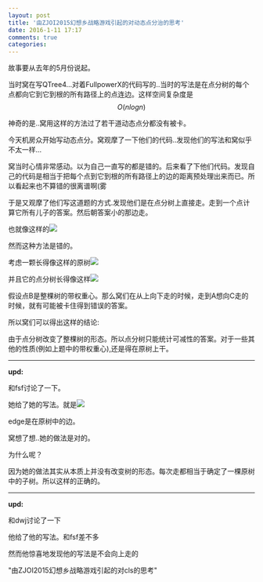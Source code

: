 ```yaml
---
layout: post
title: '由ZJOI2015幻想乡战略游戏引起的对动态点分治的思考'
date: 2016-1-11 17:17
comments: true
categories:
---
```

<script type="text/javascript" src="http://cdn.mathjax.org/mathjax/latest/MathJax.js?config=default"></script>
故事要从去年的5月份说起。

当时窝在写QTree4...对着FullpowerX的代码写的..当时的写法是在点分树的每个点都向它到它到根的所有路径上的点连边。这样空间复杂度是$$O(nlogn)$$

神奇的是..窝用这样的方法过了若干道动态点分都没有被卡。

今天机房众开始写动态点分。窝观摩了一下他们的代码..发现他们的写法和窝似乎不太一样...

窝当时心情非常感动。以为自己一直写的都是错的。后来看了下他们代码。发现自己的代码是相当于把每个点到它到根的所有路径上的边的距离预处理出来而已。所以看起来也不算错的很离谱啊(雾

于是又观摩了他们写这道题的方式.发现他们是在点分树上直接走。走到一个点计算它所有儿子的答案。然后朝答案小的那边走。

也就像这样的![](http://7xoz7t.com1.z0.glb.clouddn.com/codeOfOIRedOfhxx.jpg)

然而这种方法是错的。

考虑一颗长得像这样的原树![](http://7xoz7t.com1.z0.glb.clouddn.com/Point_DivideA.png)

并且它的点分树长得像这样![](http://7xoz7t.com1.z0.glb.clouddn.com/Point_DivideB.png)

假设点B是整棵树的带权重心。那么窝们在从上向下走的时候，走到A想向C走的时候，就有可能被卡住得到错误的答案。

所以窝们可以得出这样的结论:

由于点分树改变了整棵树的形态。所以点分树只能统计可减性的答案。对于一些其他的性质(例如上题中的带权重心),还是得在原树上干。

---

**upd:**

和fsf讨论了一下。

她给了她的写法。就是![](http://7xoz7t.com1.z0.glb.clouddn.com/CodeofFSFofHxx.jpg)

edge是在原树中的边。

窝想了想..她的做法是对的。

为什么呢？

因为她的做法其实从本质上并没有改变树的形态。每次走都相当于确定了一棵原树中的子树。所以这样的正确的。

---

**upd:**

和dwj讨论了一下

他给了他的写法。和fsf差不多

然而他惊喜地发现他的写法是不会向上走的

"由ZJOI2015幻想乡战略游戏引起的对cls的思考"
